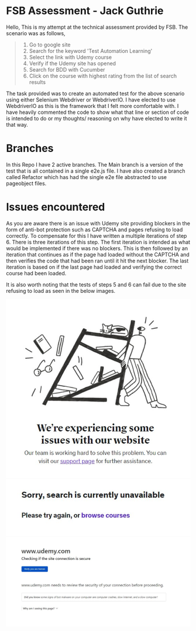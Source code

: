 # FSB Assessment - Jack Guthrie

Hello,
This is my attempt at the technical assessment provided by FSB. The scenario was as follows,

> 1. Go to google site
> 2. Search for the keyword 'Test Automation Learning'
> 3. Select the link with Udemy course
> 4. Verify if the Udemy site has opened
> 5. Search for BDD with Cucumber
> 6. Click on the course with highest rating from the list of search results

The task provided was to create an automated test for the above scenario using either Selenium Webdriver or WebdriverIO.
I have elected to use WebdriverIO as this is the framework that I felt more comfortable with. I have heavily commented the code to show what that line or section of code is intended to do or my thoughts/ reasoning on why have elected to write it that way.

# Branches

In this Repo I have 2 active branches. The Main branch is a version of the test that is all contained in a single e2e.js file. I have also created a branch called Refactor which has had the single e2e file abstracted to use pageobject files.

# Issues encountered

As you are aware there is an issue with Udemy site providing blockers in the form of anti-bot protection such as CAPTCHA and pages refusing to load correctly. To compensate for this I have written a multiple iterations of step 6. There is three iterations of this step. The first iteration is intended as what would be implemented if there was no blockers. This is then followed by an iteration that continues as if the page had loaded without the CAPTCHA and then verifies the code that had been ran until it hit the next blocker. The last iteration is based on if the last page had loaded and verifying the correct course had been loaded.

It is also worth noting that the tests of steps 5 and 6 can fail due to the site refusing to load as seen in the below images.

![Error 1](/Images/Udemy%20Issue%201.jpg)
![Error 2](/Images/Udemy%20Issue%202.jpg)
![Error 3](/Images/Udemy%20Issue%203.jpg)
